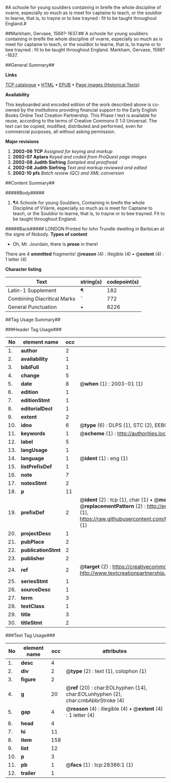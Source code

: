 #A schoole for young souldiers containing in breife the whole discipline of vvarre, especially so much as is meet for captaine to teach, or the souldior to learne, that is, to trayne or to bee trayned : fit to be taught throughout England.#

##Markham, Gervase, 1568?-1637.##
A schoole for young souldiers containing in breife the whole discipline of vvarre, especially so much as is meet for captaine to teach, or the souldior to learne, that is, to trayne or to bee trayned : fit to be taught throughout England.
Markham, Gervase, 1568?-1637.

##General Summary##

**Links**

[TCP catalogue](http://www.ota.ox.ac.uk/tcp/)  • 
[HTML](http://tei.it.ox.ac.uk/tcp/Texts-HTML/free/A06/A06961.html)  • 
[EPUB](http://tei.it.ox.ac.uk/tcp/Texts-EPUB/free/A06/A06961.epub) • 
[Page images (Historical Texts)](https://data.historicaltexts.jisc.ac.uk/view?pubId=eebo-33143331e&pageId=eebo-33143331e-28386-1)

**Availability**

This keyboarded and encoded edition of the
	       work described above is co-owned by the institutions
	       providing financial support to the Early English Books
	       Online Text Creation Partnership. This Phase I text is
	       available for reuse, according to the terms of Creative
	       Commons 0 1.0 Universal. The text can be copied,
	       modified, distributed and performed, even for
	       commercial purposes, all without asking permission.

**Major revisions**

1. __2002-06__ __TCP__ *Assigned for keying and markup*
1. __2002-07__ __Aptara__ *Keyed and coded from ProQuest page images*
1. __2002-08__ __Judith Siefring__ *Sampled and proofread*
1. __2002-08__ __Judith Siefring__ *Text and markup reviewed and edited*
1. __2002-10__ __pfs__ *Batch review (QC) and XML conversion*

##Content Summary##

#####Body#####

1. ¶A Schoole for young Souldiers, Containing in breife the whole Discipline of VVarre, especially so much as is meet for
Captaine to teach, or the Souldior to learne, that is, to trayne or to bee trayned. Fit to be taught throughout England.

#####Back#####
LONDON
Printed for Iohn Trundle dwelling
in Barbican at the signe of
Nobody.
**Types of content**

  * Oh, Mr. Jourdain, there is **prose** in there!

There are 4 **ommitted** fragments! 
 @__reason__ (4) : illegible (4)  •  @__extent__ (4) : 1 letter (4)

**Character listing**


|Text|string(s)|codepoint(s)|
|---|---|---|
|Latin-1 Supplement|¶|182|
|Combining             Diacritical Marks|̄|772|
|General Punctuation|•|8226|

##Tag Usage Summary##

###Header Tag Usage###

|No|element name|occ|attributes|
|---|---|---|---|
|1.|__author__|2||
|2.|__availability__|1||
|3.|__biblFull__|1||
|4.|__change__|5||
|5.|__date__|8| @__when__ (1) : 2003-01 (1)|
|6.|__edition__|1||
|7.|__editionStmt__|1||
|8.|__editorialDecl__|1||
|9.|__extent__|2||
|10.|__idno__|6| @__type__ (6) : DLPS (1), STC (2), EEBO-CITATION (1), OCLC (1), VID (1)|
|11.|__keywords__|1| @__scheme__ (1) : http://authorities.loc.gov/ (1)|
|12.|__label__|5||
|13.|__langUsage__|1||
|14.|__language__|1| @__ident__ (1) : eng (1)|
|15.|__listPrefixDef__|1||
|16.|__note__|7||
|17.|__notesStmt__|2||
|18.|__p__|11||
|19.|__prefixDef__|2| @__ident__ (2) : tcp (1), char (1)  •  @__matchPattern__ (2) : ([0-9\-]+):([0-9IVX]+) (1), (.+) (1)  •  @__replacementPattern__ (2) : http://eebo.chadwyck.com/downloadtiff?vid=$1&page=$2 (1), https://raw.githubusercontent.com/textcreationpartnership/Texts/master/tcpchars.xml#$1 (1)|
|20.|__projectDesc__|1||
|21.|__pubPlace__|2||
|22.|__publicationStmt__|2||
|23.|__publisher__|2||
|24.|__ref__|2| @__target__ (2) : https://creativecommons.org/publicdomain/zero/1.0/ (1), http://www.textcreationpartnership.org/docs/. (1)|
|25.|__seriesStmt__|1||
|26.|__sourceDesc__|1||
|27.|__term__|3||
|28.|__textClass__|1||
|29.|__title__|3||
|30.|__titleStmt__|2||


###Text Tag Usage###

|No|element name|occ|attributes|
|---|---|---|---|
|1.|__desc__|4||
|2.|__div__|2| @__type__ (2) : text (1), colophon (1)|
|3.|__figure__|2||
|4.|__g__|20| @__ref__ (20) : char:EOLhyphen (14), char:EOLunhyphen (2), char:cmbAbbrStroke (4)|
|5.|__gap__|4| @__reason__ (4) : illegible (4)  •  @__extent__ (4) : 1 letter (4)|
|6.|__head__|4||
|7.|__hi__|11||
|8.|__item__|158||
|9.|__list__|12||
|10.|__p__|3||
|11.|__pb__|1| @__facs__ (1) : tcp:28386:1 (1)|
|12.|__trailer__|1||
